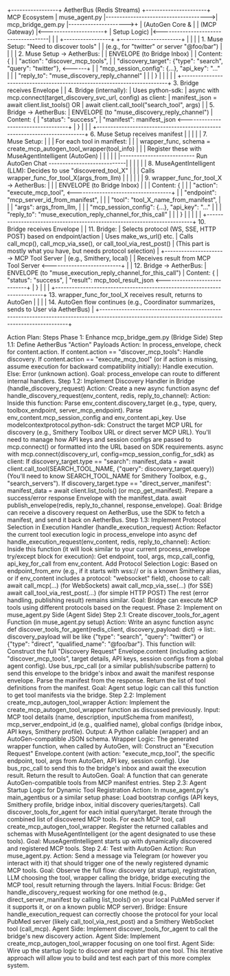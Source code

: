 +-----------------+      AetherBus (Redis Streams)      +----------------------+      MCP Ecosystem
| muse_agent.py   |------------------------------------->| mcp_bridge_gem.py    |--------------------->+
| (AutoGen Core & |                                      | (MCP Gateway)        |<---------------------+
|  Setup Logic)   |<-------------------------------------|                      |                      |
+-----------------+                                      +----------------------+                      |
        |                                                                                              |
        | 1. Muse Setup: "Need to discover tools"                                                      |
        |    (e.g., for "twitter" or server "@foo/bar")                                                |
        |                                                                                              |
        | 2. Muse Setup -> AetherBus:                                                                  |
        |    ENVELOPE (to Bridge Inbox)                                                                |
        |    Content: {                                                                                |
        |      "action": "discover_mcp_tools",                                                         |
        |      "discovery_target": {"type": "search", "query": "twitter"},  <------+                   |
        |      "mcp_session_config": {...}, "api_key": "..."                     |                   |
        |      "reply_to": "muse_discovery_reply_channel"                        |                   |
        |    }                                                                    |                   |
        |                                                                         |                   |
        +-------------------------------------------------------------------------+ 3. Bridge receives Envelope
                                                                                  |
                                                                                  | 4. Bridge (internally):
                                                                                  |    Uses python-sdk:
                                                                                  |    async with mcp.connect(target_discovery_svc_url, config) as client:
                                                                                  |        manifest_json = await client.list_tools() OR
                                                                                  |                        await client.call_tool("search_tool", args)
                                                                                  |
                                                                                  | 5. Bridge -> AetherBus:
                                                                                  |    ENVELOPE (to "muse_discovery_reply_channel")
                                                                                  |    Content: {
                                                                                  |      "status": "success",
                                                                                  |      "manifest": manifest_json  <-----------------------------------+
                                                                                  |    }                                                                    |
                                                                                  |                                                                         |
        +-------------------------------------------------------------------------+ 6. Muse Setup receives manifest                                         |
        |                                                                         |                                                                         |
        | 7. Muse Setup:                                                          |                                                                         |
        |    For each tool in manifest:                                           |                                                                         |
        |      wrapper_func, schema = create_mcp_autogen_tool_wrapper(tool_info)  |                                                                         |
        |    Register these with MuseAgentIntelligent (AutoGen)                   |                                                                         |
        |                                                                         |                                                                         |
        |--------------------------- Run AutoGen Chat ----------------------------|                                                                         |
        |                                                                         |                                                                         |
        | 8. MuseAgentIntelligent (LLM): Decides to use "discovered_tool_X"       |                                                                         |
        |    Calls wrapper_func_for_tool_X(args_from_llm)                         |                                                                         |
        |                                                                         |                                                                         |
        | 9. wrapper_func_for_tool_X -> AetherBus:                                |                                                                         |
        |    ENVELOPE (to Bridge Inbox)                                           |                                                                         |
        |    Content: {                                                           |                                                                         |
        |      "action": "execute_mcp_tool",  <-----------------------------------+                                                                         |
        |      "endpoint": "mcp_server_id_from_manifest",                         |                                                                         |
        |      "tool": "tool_X_name_from_manifest",                               |                                                                         |
        |      "args": args_from_llm,                                             |                                                                         |
        |      "mcp_session_config": {...}, "api_key": "..."                      |                                                                         |
        |      "reply_to": "muse_execution_reply_channel_for_this_call"           |                                                                         |
        |    }                                                                    |                                                                         |
        |                                                                         |                                                                         |
        +-------------------------------------------------------------------------+ 10. Bridge receives Envelope
                                                                                  |
                                                                                  | 11. Bridge:
                                                                                  |     Selects protocol (WS, SSE, HTTP POST) based on endpoint/action
                                                                                  |     Uses make_ws_url() etc.
                                                                                  |     Calls call_mcp(), call_mcp_via_sse(), or call_tool_via_rest_post()
                                                                                  |     (This part is mostly what you have, but needs protocol selection)
                                                                                  |
                                                                                  +----------------------> MCP Tool Server
                                                                                  |                      (e.g., Smithery, local)
                                                                                  |
                                                                                  |     Receives result from MCP Tool Server <--------------------------+
                                                                                  |
                                                                                  | 12. Bridge -> AetherBus:
                                                                                  |     ENVELOPE (to "muse_execution_reply_channel_for_this_call")
                                                                                  |     Content: {
                                                                                  |       "status": "success",
                                                                                  |       "result": mcp_tool_result_json  <----------------------------+
                                                                                  |     }                                                                |
                                                                                  |                                                                      |
        +-------------------------------------------------------------------------+ 13. wrapper_func_for_tool_X receives result, returns to AutoGen        |
        |                                                                                                                                                |
        | 14. AutoGen flow continues (e.g., Coordinator summarizes, sends to User via AetherBus)                                                         |
        +------------------------------------------------------------------------------------------------------------------------------------------------+



Action Plan: Steps
Phase 1: Enhance mcp_bridge_gem.py (Bridge Side)
Step 1.1: Define AetherBus "Action" Payloads
Action: In process_envelope, check for content.action.
If content.action == "discover_mcp_tools": Handle discovery.
If content.action == "execute_mcp_tool" (or if action is missing, assume execution for backward compatibility initially): Handle execution.
Else: Error (unknown action).
Goal: process_envelope can route to different internal handlers.
Step 1.2: Implement Discovery Handler in Bridge (handle_discovery_request)
Action: Create a new async function async def handle_discovery_request(env_content, redis, reply_to_channel):
Action: Inside this function:
Parse env_content.discovery_target (e.g., type, query, toolbox_endpoint, server_mcp_endpoint).
Parse env_content.mcp_session_config and env_content.api_key.
Use modelcontextprotocol.python-sdk:
Construct the target MCP URL for discovery (e.g., Smithery Toolbox URL or direct server MCP URL). You'll need to manage how API keys and session configs are passed to mcp.connect() or formatted into the URL based on SDK requirements.
async with mcp.connect(discovery_url, config=mcp_session_config_for_sdk) as client:
If discovery_target.type == "search":
manifest_data = await client.call_tool(SEARCH_TOOL_NAME, {"query": discovery_target.query}) (You'll need to know SEARCH_TOOL_NAME for Smithery Toolbox, e.g., "search_servers").
If discovery_target.type == "direct_server_manifest":
manifest_data = await client.list_tools() (or mcp_get_manifest).
Prepare a success/error response Envelope with the manifest_data.
await publish_envelope(redis, reply_to_channel, response_envelope).
Goal: Bridge can receive a discovery request on AetherBus, use the SDK to fetch a manifest, and send it back on AetherBus.
Step 1.3: Implement Protocol Selection in Execution Handler (handle_execution_request)
Action: Refactor the current tool execution logic in process_envelope into async def handle_execution_request(env_content, redis, reply_to_channel):
Action: Inside this function (it will look similar to your current process_envelope try/except block for execution):
Get endpoint, tool, args, mcp_call_config, api_key_for_call from env_content.
Add Protocol Selection Logic:
Based on endpoint_from_env (e.g., if it starts with wss:// or is a known Smithery alias, or if env_content includes a protocol: "websocket" field), choose to call:
await call_mcp(...) (for WebSockets)
await call_mcp_via_sse(...) (for SSE)
await call_tool_via_rest_post(...) (for simple HTTP POST)
The rest (error handling, publishing result) remains similar.
Goal: Bridge can execute MCP tools using different protocols based on the request.
Phase 2: Implement on muse_agent.py Side (Agent Side)
Step 2.1: Create discover_tools_for_agent Function (in muse_agent.py setup)
Action: Write an async function async def discover_tools_for_agent(redis_client, discovery_payload: dict) -> list:.
discovery_payload will be like {"type": "search", "query": "twitter"} or {"type": "direct", "qualified_name": "@foo/bar"}.
This function will:
Construct the full "Discovery Request" Envelope.content (including action: "discover_mcp_tools", target details, API keys, session configs from a global agent config).
Use bus_rpc_call (or a similar publish/subscribe pattern) to send this envelope to the bridge's inbox and await the manifest response envelope.
Parse the manifest from the response.
Return the list of tool definitions from the manifest.
Goal: Agent setup logic can call this function to get tool manifests via the bridge.
Step 2.2: Implement create_mcp_autogen_tool_wrapper
Action: Implement the create_mcp_autogen_tool_wrapper function as discussed previously.
Input: MCP tool details (name, description, inputSchema from manifest), mcp_server_endpoint_id (e.g., qualified name), global configs (bridge inbox, API keys, Smithery profile).
Output: A Python callable (wrapper) and an AutoGen-compatible JSON schema.
Wrapper Logic: The generated wrapper function, when called by AutoGen, will:
Construct an "Execution Request" Envelope.content (with action: "execute_mcp_tool", the specific endpoint, tool, args from AutoGen, API key, session config).
Use bus_rpc_call to send this to the bridge's inbox and await the execution result.
Return the result to AutoGen.
Goal: A function that can generate AutoGen-compatible tools from MCP manifest entries.
Step 2.3: Agent Startup Logic for Dynamic Tool Registration
Action: In muse_agent.py's main_agentbus or a similar setup phase:
Load bootstrap configs (API keys, Smithery profile, bridge inbox, initial discovery queries/targets).
Call discover_tools_for_agent for each initial query/target.
Iterate through the combined list of discovered MCP tools.
For each MCP tool, call create_mcp_autogen_tool_wrapper.
Register the returned callables and schemas with MuseAgentIntelligent (or the agent designated to use these tools).
Goal: MuseAgentIntelligent starts up with dynamically discovered and registered MCP tools.
Step 2.4: Test with AutoGen
Action: Run muse_agent.py.
Action: Send a message via Telegram (or however you interact with it) that should trigger one of the newly registered dynamic MCP tools.
Goal: Observe the full flow: discovery (at startup), registration, LLM choosing the tool, wrapper calling the bridge, bridge executing the MCP tool, result returning through the layers.
Initial Focus:
Bridge: Get handle_discovery_request working for one method (e.g., direct_server_manifest by calling list_tools() on your local PubMed server if it supports it, or on a known public MCP server).
Bridge: Ensure handle_execution_request can correctly choose the protocol for your local PubMed server (likely call_tool_via_rest_post) and a Smithery WebSocket tool (call_mcp).
Agent Side: Implement discover_tools_for_agent to call the bridge's new discovery action.
Agent Side: Implement create_mcp_autogen_tool_wrapper focusing on one tool first.
Agent Side: Wire up the startup logic to discover and register that one tool.
This iterative approach will allow you to build and test each part of this more complex system.